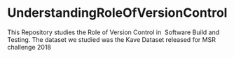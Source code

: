 # UnderstandingRoleOfVersionControl
This Repository studies the Role of Version Control in  Software Build and Testing. The dataset we studied was the Kave Dataset released for MSR challenge 2018
